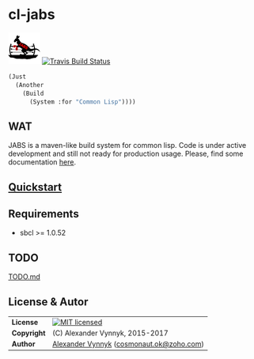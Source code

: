 # cl-jabs

![](https://github.com/cl-jabs/cl-jabs/blob/master/share/images/JABS_64x64.png) [![Travis Build Status](https://api.travis-ci.org/cl-jabs/cl-jabs.svg?branch=master)](https://travis-ci.org/cl-jabs/cl-jabs) 
```lisp
(Just
  (Another
    (Build
      (System :for "Common Lisp"))))
```

## WAT
JABS is a maven-like build system for common lisp. Code is under active development and still not ready for production usage. Please, find some documentation [here](https://github.com/cl-jabs/cl-jabs/wiki).

## [Quickstart](https://github.com/cl-jabs/cl-jabs/wiki/quickstart)

## Requirements

* sbcl >= 1.0.52

## TODO

[TODO.md](./TODO.md)

## License & Autor
| | |
|:--|---|
| **License** | [![MIT licensed](https://img.shields.io/badge/license-MIT-blue.svg)](./LICENSE) |
| **Copyright** | (C) Alexander Vynnyk, 2015-2017 |
| **Author** | [Alexander Vynnyk](https://github.com/cosmonaut.ok) (<cosmonaut.ok@zoho.com>) |
